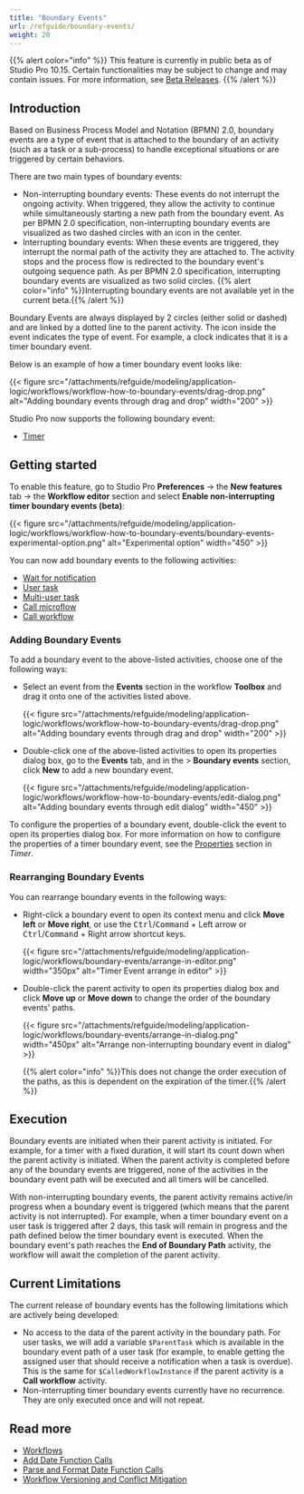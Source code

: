 ```yaml
---
title: "Boundary Events"
url: /refguide/boundary-events/
weight: 20
---
```


{{% alert color="info" %}}
This feature is currently in public beta as of Studio Pro 10.15. Certain functionalities may be subject to change and may contain issues. For more information, see [Beta Releases](/releasenotes/beta-features/).
{{% /alert %}}

## Introduction

Based on Business Process Model and Notation (BPMN) 2.0, boundary events are a type of event that is attached to the boundary of an activity (such as a task or a sub-process) to handle exceptional situations or are triggered by certain behaviors. 

There are two main types of boundary events:

* Non-interrupting boundary events: These events do not interrupt the ongoing activity. When triggered, they allow the activity to continue while simultaneously starting a new path from the boundary event. As per BPMN 2.0 specification, non-interrupting boundary events are visualized as two dashed circles with an icon in the center.
* Interrupting boundary events: When these events are triggered, they interrupt the normal path of the activity they are attached to. The activity stops and the process flow is redirected to the boundary event's outgoing sequence path. As per BPMN 2.0 specification, interrupting boundary events are visualized as two solid circles. 
    {{% alert color="info" %}}Interrupting boundary events are not available yet in the current beta.{{% /alert %}}

Boundary Events are always displayed by 2 circles (either solid or dashed) and are linked by a dotted line to the parent activity. The icon inside the event indicates the type of event. For example, a clock indicates that it is a timer boundary event.

Below is an example of how a timer boundary event looks like:

{{< figure src="/attachments/refguide/modeling/application-logic/workflows/workflow-how-to-boundary-events/drag-drop.png" alt="Adding boundary events through drag and drop" width="200" >}}

Studio Pro now supports the following boundary event:

* [Timer](/refguide/timer)

## Getting started

To enable this feature, go to Studio Pro **Preferences** -> the **New features** tab -> the **Workflow editor** section and select **Enable non-interrupting timer boundary events (beta)**:

{{< figure src="/attachments/refguide/modeling/application-logic/workflows/workflow-how-to-boundary-events/boundary-events-experimental-option.png" alt="Experimental option" width="450" >}}

You can now add boundary events to the following activities:

* [Wait for notification](/refguide/wait-for-notification/)
* [User task](/refguide/user-task/) 
* [Multi-user task](/refguide/multi-user-task/)
* [Call microflow](/refguide/call-microflow/)
* [Call workflow](/refguide/call-workflow/)

### Adding Boundary Events

To add a boundary event to the above-listed activities, choose one of the following ways:

* Select an event from the **Events** section in the workflow **Toolbox** and drag it onto one of the activities listed above.

    {{< figure src="/attachments/refguide/modeling/application-logic/workflows/workflow-how-to-boundary-events/drag-drop.png" alt="Adding boundary events through drag and drop" width="200" >}}

* Double-click one of the above-listed activities to open its properties dialog box, go to the **Events** tab, and in the > **Boundary events** section, click **New** to add a new boundary event.

    {{< figure src="/attachments/refguide/modeling/application-logic/workflows/workflow-how-to-boundary-events/edit-dialog.png" alt="Adding boundary events through edit dialog" width="450" >}}

To configure the properties of a boundary event, double-click the event to open its properties dialog box. For more information on how to configure the properties of a timer boundary event, see the [Properties](/refguide/timer/#properties) section in *Timer*.

### Rearranging Boundary Events

You can rearrange boundary events in the following ways:

* Right-click a boundary event to open its context menu and click **Move left** or **Move right**, or use the <kbd>Ctrl</kbd>/<kbd>Command</kbd> + Left arrow or <kbd>Ctrl</kbd>/<kbd>Command</kbd> + Right arrow shortcut keys.

    {{< figure src="/attachments/refguide/modeling/application-logic/workflows/boundary-events/arrange-in-editor.png" width="350px" alt="Timer Event arrange in editor" >}}

* Double-click the parent activity to open its properties dialog box and click **Move up** or **Move down**  to change the order of the boundary events' paths.

    {{< figure src="/attachments/refguide/modeling/application-logic/workflows/boundary-events/arrange-in-dialog.png" width="450px" alt="Arrange non-interrupting boundary event in dialog" >}}

    {{% alert color="info" %}}This does not change the order execution of the paths, as this is dependent on the expiration of the timer.{{% /alert %}}

## Execution

Boundary events are initiated when their parent activity is initiated. For example, for a timer with a fixed duration, it will start its count down when the parent activity is initiated. When the parent activity is completed before any of the boundary events are triggered, none of the activities in the boundary event path will be executed and all timers will be cancelled.

With non-interrupting boundary events, the parent activity remains active/in progress when a boundary event is triggered (which means that the parent activity is not interrupted). For example, when a timer boundary event on a user task is triggered after 2 days, this task will remain in progress and the path defined below the timer boundary event is executed. When the boundary event's path reaches the **End of Boundary Path** activity, the workflow will await the completion of the parent activity. 

## Current Limitations

The current release of boundary events has the following limitations which are actively being developed:

* No access to the data of the parent activity in the boundary path. For user tasks, we will add a variable `$ParentTask` which is available in the boundary event path of a user task (for example, to enable getting the assigned user that should receive a notification when a task is overdue). This is the same for `$CalledWorkflowInstance` if the parent activity is a **Call workflow** activity.
* Non-interrupting timer boundary events currently have no recurrence. They are only executed once and will not repeat.

## Read more

* [Workflows](/refguide/workflows/)
* [Add Date Function Calls](/refguide/add-date-function-calls/)
* [Parse and Format Date Function Calls](/refguide/parse-and-format-date-function-calls/)
* [Workflow Versioning and Conflict Mitigation](/refguide/workflow-versioning/)
